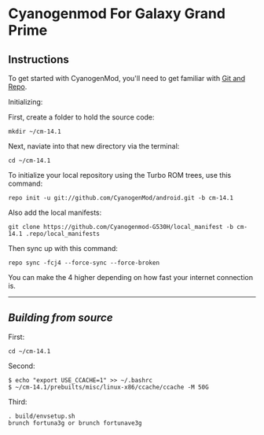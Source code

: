 Cyanogenmod For Galaxy Grand Prime
==================================

Instructions
---------------

To get started with CyanogenMod, you'll need to get familiar with
[Git and Repo](http://source.android.com/download/using-repo).

Initializing:

First, create a folder to hold the source code: 

	mkdir ~/cm-14.1

Next, naviate into that new directory via the terminal:

	cd ~/cm-14.1

To initialize your local repository using the Turbo ROM trees, use this command:

	repo init -u git://github.com/CyanogenMod/android.git -b cm-14.1

Also add the local manifests:

	git clone https://github.com/Cyanogenmod-G530H/local_manifest -b cm-14.1 .repo/local_manifests

Then sync up with this command:

	repo sync -fcj4 --force-sync --force-broken
	
You can make the 4 higher depending on how fast your internet connection is. 

-------------
 
_Building from source_
---------------

First:

	cd ~/cm-14.1

Second:

	$ echo "export USE_CCACHE=1" >> ~/.bashrc
	$ ~/cm-14.1/prebuilts/misc/linux-x86/ccache/ccache -M 50G

Third:

	. build/envsetup.sh
	brunch fortuna3g or brunch fortunave3g
